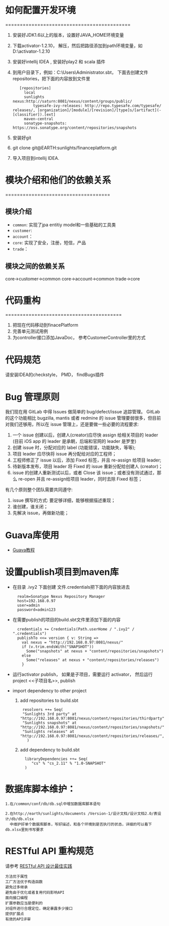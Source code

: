 # 如何配置开发环境
===========================================
1. 安装好JDK1.6以上的版本，设置好JAVA_HOME环境变量
2. 下载activator-1.2.10， 解压，然后把路径添加到path环境变量，如D:\activator-1.2.10
3. 安装好intellij IDEA , 安装好play2 和 scala 插件
4. 到用户目录下，例如：C:\Users\Administrator\.sbt， 下面去创建文件repositories，把下面的内容放到文件里

          [repositories]
            local
            sunlights nexus:http://saturn:8081/nexus/content/groups/public/
                typesafe-ivy-releases: http://repo.typesafe.com/typesafe/            releases/, [organization]/[module]/[revision]/[type]s/[artifact](-[classifier]).[ext]
            maven-central
            sonatype-snapshots: https://oss.sonatype.org/content/repositories/snapshots
5. 安装好git
6. git clone git@EARTH:sunlights/financeplatform.git
7. 导入项目到intellij IDEA.

# 模块介绍和他们的依赖关系
====================================
## 模块介绍
* `common`: 实现了jpa entitiy model和一些基础的工具类
* `customer`:
* `account`：
* `core`: 实现了安全，注册，短信，产品
* `trade`：

## 模块之间的依赖关系
core->customer->common
core->account->common
trade->core

# 代码重构
========================================
1. 把现在代码移动到finacePlatform
2. 完善单元测试用例
3. 为controller接口添加JavaDoc， 参考CustomerController里的方式


# 代码规范
请安装IDEA的checkstyle， PMD， findBugs插件

# Bug 管理原则
我们现在用 GitLab 中得 Issues 做简单的 bug/defect/issue 追踪管理。 GitLab 的这个功能相比 bugzilla, mantis 或者 redmine 的 issue 管理要弱很多，但目前对我们还够用，所以在 issue 管理上，还是要做一些必要的流程要求:

1. 一个 issue 创建以后，创建人(creator)应尽快 assign 给相关项目的 leader (目前 iOS app 的 leader 是承朝，后端和官网的 leader 是罗奎)
2. 创建 issue 时，分配对应的 label (功能错误，功能缺失，等等);
3. 项目 leader 应尽快将 issue 再分配给对应的工程师；
4. 工程师修正了 issue 以后，添加 Fixed 标签，并且 re-assign 给项目 leader;
5. 待新版本发布，项目 leader 将 Fixed 的 issue 重新分配给创建人 (creator)；
6. issue 的创建人重新测试以后，或者 Close 该 issue；或者没有测试通过，那么 re-open 并且 re-assign给项目 leader，同时去除 Fixed 标签；

有几个原则整个团队需要共同遵守:
1. issue 撰写的方式: 要足够详细，能够根据描述重现；
2. 谁创建，谁关闭；
3. 先解决 issue，再做新功能；


# Guava库使用
* [Guava教程](http://outofmemory.cn/java/guava/)

# 设置publish项目到maven库
* 在目录 .ivy2 下面创建 文件.credentials把下面的内容放进去

        realm=Sonatype Nexus Repository Manager
        host=192.168.0.97
        user=admin
        password=admin123

* 在需要publish的项目的build.sbt文件里添加下面的内容

        credentials += Credentials(Path.userHome / ".ivy2" / ".credentials")
        publishTo <<= version { v: String =>
          val nexus = "http://192.168.0.97:8081/nexus/"
          if (v.trim.endsWith("SNAPSHOT"))
            Some("snapshots" at nexus + "content/repositories/snapshots")
          else
            Some("releases" at nexus + "content/repositories/releases")
          }

* 运行activator publish， 如果是子项目，需要运行 activator， 然后运行 project <<子项目名>>,  publish


* import dependency to other project

    1. add repositories to build.sbt
    
            resolvers ++= Seq(
            "Sunlights 3rd party" at "http://192.168.0.97:8081/nexus/content/repositories/thirdparty",
            "Sunlights snapshots" at "http://192.168.0.97:8081/nexus/content/repositories/snapshots/",
            "Sunlights releases" at "http://192.168.0.97:8081/nexus/content/repositories/releases/",
              )
      
    2. add dependency to build.sbt
     
             libraryDependencies ++= Seq(
                "cs" % "cs_2.11" % "1.0-SNAPSHOT"
             )


# 数据库脚本维护：

    1.在/common/conf/db/db.sql中增加数据库脚本语句
    
    2.在http://earth/sunlights/documents /Version-1/设计文档/设计文档2.0/表设计/db/db.xlsx
      中维护好单个数据库脚本，写好描述，和各个环境到是否执行的状态，详细的可以看下db.xlsx里到书写要求


# RESTful API 重构规范
请参考 [RESTful API 设计最佳实践](http://www.iteye.com/news/27906)

    方法优于属性
    工厂方法优于构造函数
    避免过多继承
    避免由于优化或者复用代码影响API
    面向接口编程
    扩展参数应当是便利的
    对组件进行合理定位，确定暴露多少接口
    提供扩展点
    有效的API评审













